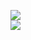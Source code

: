 [![](https://img.shields.io/badge/Made%20With-Github%20Spray-lightgrey.svg?style=for-the-badge&logo=github)](https://github.com/Annihil/github-spray#3570)  
[![](https://i.imgur.com/2DrTn0Z.gif)](https://github.com/Annihil/github-spray)